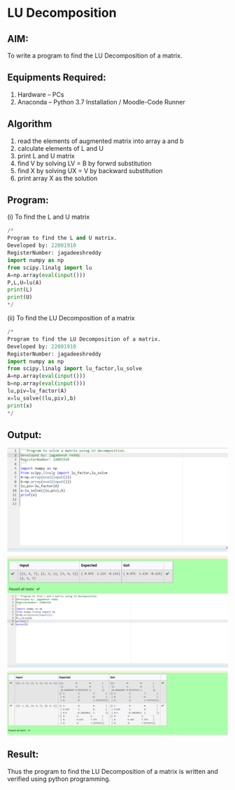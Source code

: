# LU Decomposition 

## AIM:
To write a program to find the LU Decomposition of a matrix.

## Equipments Required:
1. Hardware – PCs
2. Anaconda – Python 3.7 Installation / Moodle-Code Runner

## Algorithm
1. read the elements of augmented matrix into array a and b
2. calculate elements of L and U
3. print L and U matrix
4. find V by solving LV = B by forwrd substitution
5. find X by solving UX = V by backward substitution
6. print array X as the solution 

## Program:
(i) To find the L and U matrix
```python
/*
Program to find the L and U matrix.
Developed by: 22001910
RegisterNumber: jagadeeshreddy
import numpy as np
from scipy.linalg import lu
A=np.array(eval(input()))
P,L,U=lu(A)
print(L)
print(U)
*/
```
(ii) To find the LU Decomposition of a matrix
```python
/*
Program to find the LU Decomposition of a matrix.
Developed by: 22001910
RegisterNumber: jagadeeshreddy
import numpy as np
from scipy.linalg import lu_factor,lu_solve
A=np.array(eval(input()))
b=np.array(eval(input()))
lu,piv=lu_factor(A)
x=lu_solve((lu,piv),b)
print(x)
*/
```

## Output:
![MODEL](/lu(1).png)
![MODEL](/lu(2).png)

## Result:
Thus the program to find the LU Decomposition of a matrix is written and verified using python programming.

